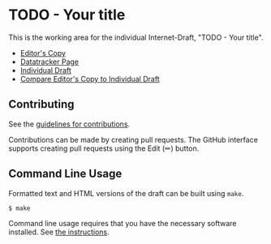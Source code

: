 # TODO - Your title

This is the working area for the individual Internet-Draft, "TODO - Your title".

* [Editor's Copy](https://buraglio.github.io/draft-buraglio-v6ops-nptv6-update/#go.draft-buraglio-v6ops-nptv6-update.html)
* [Datatracker Page](https://datatracker.ietf.org/doc/draft-buraglio-v6ops-nptv6-update)
* [Individual Draft](https://datatracker.ietf.org/doc/html/draft-buraglio-v6ops-nptv6-update)
* [Compare Editor's Copy to Individual Draft](https://buraglio.github.io/draft-buraglio-v6ops-nptv6-update/#go.draft-buraglio-v6ops-nptv6-update.diff)


## Contributing

See the
[guidelines for contributions](https://github.com/buraglio/draft-buraglio-v6ops-nptv6-update/blob/main/CONTRIBUTING.md).

Contributions can be made by creating pull requests.
The GitHub interface supports creating pull requests using the Edit (✏) button.


## Command Line Usage

Formatted text and HTML versions of the draft can be built using `make`.

```sh
$ make
```

Command line usage requires that you have the necessary software installed.  See
[the instructions](https://github.com/martinthomson/i-d-template/blob/main/doc/SETUP.md).


